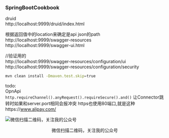 ### SpringBootCookbook

druid  
http://localhost:9999/druid/index.html  

根据返回值中的location来确定是api json的path  
http://localhost:9999/swagger-resources  
http://localhost:9999/swagger-ui.html

//验证用的   
http://localhost:9999/swagger-resources/configuration/ui  
http://localhost:9999/swagger-resources/configuration/security


```bash
mvn clean install -Dmaven.test.skip=true      
```

todo:    
OpnApi     
`http.requireChannel().anyRequest().requireSecure().and()`
让Connector跳转时如果和server.port相同会报冲突
https也使用80端口,就是这种https://www.alipay.com/



![微信扫描二维码，关注我的公众号](https://user-images.githubusercontent.com/13701989/50696841-8c288b80-107b-11e9-9fbf-2b9e20adc166.jpg)
 <center>微信扫描二维码，关注我的公众号</center>
